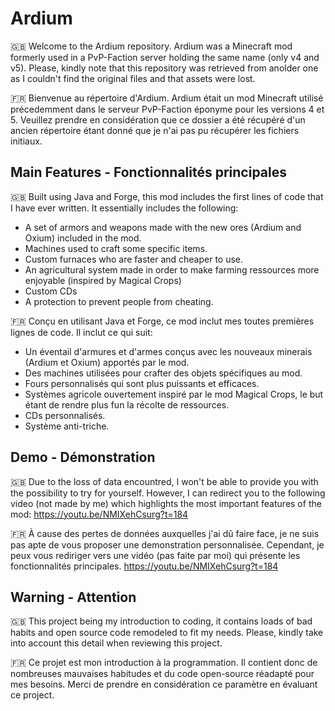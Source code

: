 
# Ardium


🇬🇧 Welcome to the Ardium repository. Ardium was a Minecraft mod formerly used in a PvP-Faction server holding the same name (only v4 and v5). Please, kindly note that this repository was retrieved from anolder one as I couldn't find the original files and that assets were lost.

🇫🇷 Bienvenue au répertoire d'Ardium. Ardium était un mod Minecraft utilisé précedemment dans le serveur PvP-Faction éponyme pour les versions 4 et 5. Veuillez prendre en considération que ce dossier a été récupéré d'un ancien répertoire étant donné que je n'ai pas pu récupérer les fichiers initiaux.

## Main Features - Fonctionnalités principales

🇬🇧 Built using Java and Forge, this mod includes the first lines of code that I have ever written. It essentially includes the following:
- A set of armors and weapons made with the new ores (Ardium and Oxium) included in the mod.
- Machines used to craft some specific items.
- Custom furnaces who are faster and cheaper to use.
- An agricultural system made in order to make farming ressources more enjoyable (inspired by Magical Crops)
- Custom CDs
- A protection to prevent people from cheating.

🇫🇷 Conçu en utilisant Java et Forge, ce mod inclut mes toutes premières lignes de code. Il inclut ce qui suit:
- Un éventail d'armures et d'armes conçus avec les nouveaux minerais (Ardium et Oxium) apportés par le mod.
- Des machines utilisées pour crafter des objets spécifiques au mod.
- Fours personnalisés qui sont plus puissants et efficaces.
- Systèmes agricole ouvertement inspiré par le mod Magical Crops, le but étant de rendre plus fun la récolte de ressources.
- CDs personnalisés.
- Système anti-triche.

## Demo - Démonstration

🇬🇧 Due to the loss of data encountred, I won't be able to provide you with the possibility to try for yourself. However, I can redirect you to the following video (not made by me) which highlights the most important features of the mod: https://youtu.be/NMIXehCsurg?t=184

🇫🇷 À cause des pertes de données auxquelles j'ai dû faire face, je ne suis pas apte de vous proposer une demonstration personnalisée. Cependant, je peux vous rediriger vers une vidéo (pas faite par moi) qui présente les fonctionnalités principales. https://youtu.be/NMIXehCsurg?t=184

## Warning - Attention

🇬🇧 This project being my introduction to coding, it contains loads of bad habits and open 
source code remodeled to fit my needs. Please, kindly take into account this detail when reviewing this project.

🇫🇷 Ce projet est mon introduction à la programmation. Il contient donc de nombreuses mauvaises habitudes et du code open-source réadapté pour mes besoins. Merci de prendre en considération ce paramètre en évaluant ce project.
